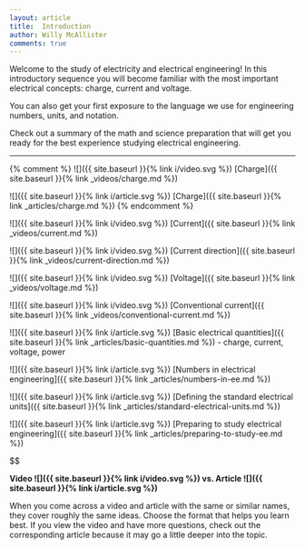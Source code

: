 ```yaml
---
layout: article
title:  Introduction
author: Willy McAllister
comments: true
---
```


Welcome to the study of electricity and electrical engineering! In this introductory sequence you will become familiar with the most important electrical concepts: charge, current and voltage. 

You can also get your first exposure to the language we use for engineering numbers, units, and notation. 

Check out a summary of the math and science preparation that will get you ready for the best experience studying electrical engineering.

----

{% comment %}
![]({{ site.baseurl }}{% link i/video.svg %}) [Charge]({{ site.baseurl }}{% link _videos/charge.md %})

![]({{ site.baseurl }}{% link i/article.svg %}) [Charge]({{ site.baseurl }}{% link _articles/charge.md %})
{% endcomment %}

![]({{ site.baseurl }}{% link i/video.svg %}) [Current]({{ site.baseurl }}{% link _videos/current.md %})

![]({{ site.baseurl }}{% link i/video.svg %}) [Current direction]({{ site.baseurl }}{% link _videos/current-direction.md %})

![]({{ site.baseurl }}{% link i/video.svg %}) [Voltage]({{ site.baseurl }}{% link _videos/voltage.md %})

![]({{ site.baseurl }}{% link i/video.svg %}) [Conventional current]({{ site.baseurl }}{% link _videos/conventional-current.md %})

![]({{ site.baseurl }}{% link i/article.svg %}) [Basic electrical quantities]({{ site.baseurl }}{% link _articles/basic-quantities.md %}) - charge, current, voltage, power

![]({{ site.baseurl }}{% link i/article.svg %}) [Numbers in electrical engineering]({{ site.baseurl }}{% link _articles/numbers-in-ee.md %})

![]({{ site.baseurl }}{% link i/article.svg %}) [Defining the standard electrical units]({{ site.baseurl }}{% link _articles/standard-electrical-units.md %})

![]({{ site.baseurl }}{% link i/article.svg %}) [Preparing to study electrical engineering]({{ site.baseurl }}{% link _articles/preparing-to-study-ee.md %})

$$

<strong>Video ![]({{ site.baseurl }}{% link i/video.svg %}) vs. Article ![]({{ site.baseurl }}{% link i/article.svg %})</strong>

When you come across a video and article with the same or similar names, they cover roughly the same ideas. Choose the format that helps you learn best. If you view the video and have more questions, check out the corresponding article because it may go a little deeper into the topic.
